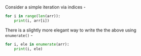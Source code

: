 Consider a simple iteration via indices -

```python
for i in range(len(arr)):
    print(i, arr[i])
```

There is a slightly more elegant way to write the the above using `enumerate()` -

```python
for i, ele in enumerate(arr):
    print(i, ele)
```
